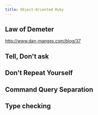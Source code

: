 ```yaml
---
title: Object-Oriented Ruby
---
```


## Law of Demeter

http://www.dan-manges.com/blog/37


## Tell, Don't ask

## Don't Repeat Yourself

## Command Query Separation

## Type checking